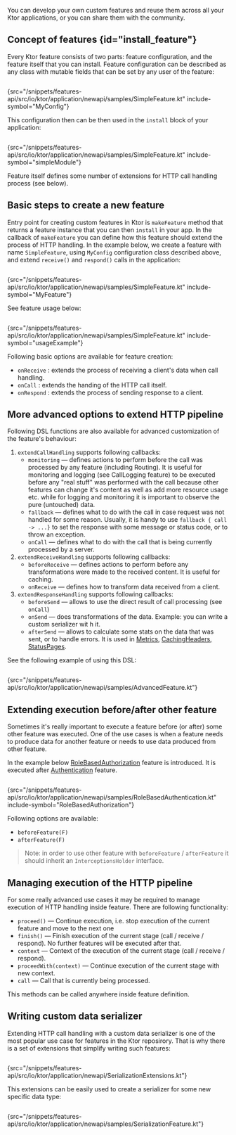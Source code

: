 [//]: # (title: Writing your own features)

You can develop your own custom features and reuse them across all your Ktor applications, or you can share them with
the community.

## Concept of features {id="install_feature"}

Every Ktor feature consists of two parts: feature configuration, and the feature itself that you can install. Feature
configuration can be described as any class with mutable fields that can be set by any user of the feature:

```kotlin
```

{src="/snippets/features-api/src/io/ktor/application/newapi/samples/SimpleFeature.kt" include-symbol="MyConfig"}

This configuration then can be then used in the `install` block of your application:

```kotlin
```

{src="/snippets/features-api/src/io/ktor/application/newapi/samples/SimpleFeature.kt" include-symbol="simpleModule"}

Feature itself defines some number of extensions for HTTP call handling process (see below).

## Basic steps to create a new feature

Entry point for creating custom features in Ktor is `makeFeature` method that returns a feature instance that you can
then `install` in your app. In the callback of `makeFeature` you can define how this feature should extend the process
of HTTP handling. In the example below, we create a feature with name `SimpleFeature`, using `MyConfig` configuration
class described above, and extend `receive()` and `respond()` calls in the application:

```kotlin
```
{src="/snippets/features-api/src/io/ktor/application/newapi/samples/SimpleFeature.kt" include-symbol="MyFeature"}

See feature usage below:

```kotlin
```
{src="/snippets/features-api/src/io/ktor/application/newapi/samples/SimpleFeature.kt" include-symbol="usageExample"}

Following basic options are available for feature creation:

* `onReceive` : extends the process of receiving a client's data when call handling.
* `onCall` : extends the handing of the HTTP call itself.
* `onRespond` : extends the process of sending response to a client.

## More advanced options to extend HTTP pipeline

Following DSL functions are also available for advanced customization of the feature's behaviour:

1. `extendCallHandling` supports following callbacks:
    - `monitoring` — defines actions to perform before the call was processed by any feature (including Routing). It is useful for monitoring and logging (see CallLogging feature) to be executed before any "real stuff" was performed with the call because other features can change it's content as well as add more resource usage etc. while for logging and monitoring it is important to observe the pure (untouched) data.
    - `fallback` — defines what to do with the call in case request was not handled for some reason. Usually, it is handy to use `fallback { call -> ...}` to set the response with some message or status code, or to throw an exception.
    - `onCall` — defines what to do with the call that is being currently processed by a server.
2. `extendReceiveHandling` supports following callbacks:
    - `beforeReceive` — defines actions to perform before any transformations were made to the received content. It is useful for caching.
    - `onReceive` — defines how to transform data received from a client.
3. `extendResponseHandling` supports following callbacks:
    - `beforeSend` — allows to use the direct result of call processing (see `onCall`)
    - `onSend` — does transformations of the data. Example: you can write a custom serializer wit h it.
    - `afterSend` — allows to calculate some stats on the data that was sent, or to handle errors. It is used in [Metrics](https://api.ktor.io/%ktor_version%/io.ktor.metrics.micrometer/-micrometer-metrics/index.html), [CachingHeaders](https://api.ktor.io/%ktor_version%/io.ktor.features/-caching-headers/index.html), [StatusPages](https://api.ktor.io/%ktor_version%/io.ktor.features/-status-pages/index.html).

See the following example of using this DSL:

```kotlin
```
{src="/snippets/features-api/src/io/ktor/application/newapi/samples/AdvancedFeature.kt"}

## Extending execution before/after other feature

Sometimes it's really important to execute a feature before (or after) some other feature was executed.
One of the use cases is when a feature needs to produce data for another feature or needs to use data produced from other feature.

In the example below [RoleBasedAuthorization](https://www.ximedes.com/2020-09-17/role-based-authorization-in-ktor/) feature is introduced. It is executed after [Authentication](https://api.ktor.io/%ktor_version%/io.ktor.auth/-authentication/index.html) feature.

```kotlin
```
{src="/snippets/features-api/src/io/ktor/application/newapi/samples/RoleBasedAuthentication.kt" include-symbol="RoleBasedAuthorization"}

Following options are available:
* `beforeFeature(F)`
* `afterFeature(F)`

> Note: in order to use other feature with `beforeFeature` / `afterFeature` it should inherit an `InterceptionsHolder` interface.


## Managing execution of the HTTP pipeline

For some really advanced use cases it may be required to manage execution of HTTP handling inside feature.
There are following functionality:
* `proceed()` — Continue execution, i.e. stop execution of the current feature and move to the next one
* `finish()` — Finish execution of the current stage (call / receive / respond). No further features will be executed after that.
* `context` — Context of the execution of the current stage (call / receive / respond).
* `proceedWith(context)` — Continue execution of the current stage with new context.
* `call` — Call that is currently being processed.

This methods can be called anywhere inside feature definition.

## Writing custom data serializer

Extending HTTP call handling with a custom data serializer is one of the most popular use case for features in the Ktor reposirory. That is why there is a set of extensions that simplify writing such features:

```kotlin
```
{src="/snippets/features-api/src/io/ktor/application/newapi/SerializationExtensions.kt"}

This extensions can be easily used to create a serializer for some new specific data type:
```kotlin
```
{src="/snippets/features-api/src/io/ktor/application/newapi/samples/SerializationFeature.kt"}